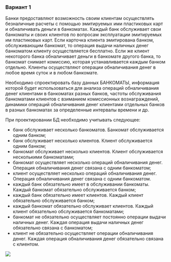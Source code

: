 ### Вариант 1

Банки предоставляют возможность своим клиентам осуществлять безналичные расчеты с помощью эмитируемых ими пластиковых карт и обналичивать деньги в банкоматах. Каждый банк обслуживает свои банкоматы и своих клиентов по вопросам эксплуатации эмитируемых им пластиковых карт. Если карточка клиента эмитирована банком, обслуживающим банкомат, то операция выдачи наличных денег банкоматом клиенту осуществляется бесплатно. Если же клиент некоторого банка обналичивает деньги в банкомате другого банка, то банкомат снимает комиссию, которая устанавливается каждым банком отдельно. Клиенты осуществляют операции обналичивания денег в любое время суток и в любом банкомате.

Необходимо спроектировать базу данных БАНКОМАТЫ, информация которой будет использоваться для анализа операций обналичивания денег клиентами в банкоматах разных банков, частоты обслуживания банкоматами клиентов с взиманием комиссионных вознаграждений, динамики операций обналичивания денег клиентами отдельных банков в разных банкоматах за определенные интервалы времени и др. 


При проектировании БД необходимо учитывать следующее: 
-	банк обслуживает несколько банкоматов. Банкомат обслуживается одним банком; 
-	банк обслуживает несколько клиентов. Клиент обслуживается одним банком; 
-	банкомат обслуживает несколько клиентов. Клиент обслуживается несколькими банкоматами; 
-	банкомат осуществляет несколько операций обналичивания денег. Операция обналичивания денег связана с одним банкоматом; 
-	клиент осуществляет несколько операций обналичивания денег. Операция обналичивания денег связана с одним банкоматом. 
-	каждый банк обязательно имеет в обслуживании банкоматы. Каждый банкомат обязательно обслуживается банком; 
-	каждый банк обязательно имеет клиентов. Каждый клиент обязательно обслуживается банком; 
-	каждый банкомат обязательно обслуживает клиентов. Каждый клиент обязательно обслуживается банкоматами; 
-	банкомат не обязательно осуществляет постоянно операции выдачи наличных денег. Каждая операция выдачи наличных денег обязательно связана с банкоматом; 
-	клиент не обязательно осуществляет операции обналичивания денег. Каждая операция обналичивания денег обязательно связана с клиентом.

<img src="https://user-images.githubusercontent.com/125894838/230736740-777945f9-a821-41fb-9999-1dea2688a998.png" />
